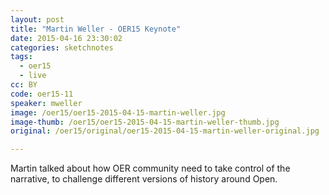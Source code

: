 ```yaml
---
layout: post
title: "Martin Weller - OER15 Keynote"
date: 2015-04-16 23:30:02
categories: sketchnotes
tags:
  - oer15
  - live
cc: BY
code: oer15-11
speaker: mweller
image: /oer15/oer15-2015-04-15-martin-weller.jpg
image-thumb: /oer15/oer15-2015-04-15-martin-weller-thumb.jpg
original: /oer15/original/oer15-2015-04-15-martin-weller-original.jpg

---
```

Martin talked about how OER community need to take control of the narrative, to challenge different versions of history around Open.
